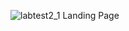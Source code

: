 ![labtest2_1](https://github.com/xMrazz/101379825_comp3123_labtest2/assets/123474463/777ed17b-c26b-40f2-9c18-0bf141d64f70)
Landing Page
